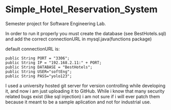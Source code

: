 # Simple_Hotel_Reservation_System
 Semester project for Software Engineering Lab.
 
 In order to run it properly you must create the database (see BestHotels.sql) and add the correct connectionURL in mysql.java(functions package)
 
 default connectionURL is:
 
 	public String PORT = "3306";
	public String IP = "192.168.2.11:" + PORT;
	public String DATABASE = "BestHotels";
	public String USER="softEng";
	public String PASS="yolo123";

I used a university hosted git server for version controlling while developing it, and now i am just uploading it to GitHub. While i know that many security related bugs exist (like sql injection) i am not sure if i will ever patch them because it meant to be a sample aplication and not for industrial use.

